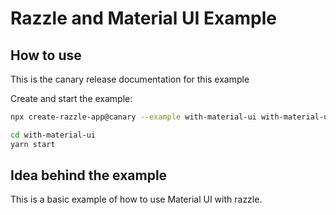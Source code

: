 # Razzle and Material UI Example

## How to use

<!-- START install generated instructions please keep comment here to allow auto update -->
<!-- DON'T EDIT THIS SECTION, INSTEAD RE-RUN yarn update-examples TO UPDATE -->
This is the canary release documentation for this example

Create and start the example:

```bash
npx create-razzle-app@canary --example with-material-ui with-material-ui

cd with-material-ui
yarn start
```
<!-- END install generated instructions please keep comment here to allow auto update -->

## Idea behind the example
This is a basic example of how to use Material UI with razzle.
